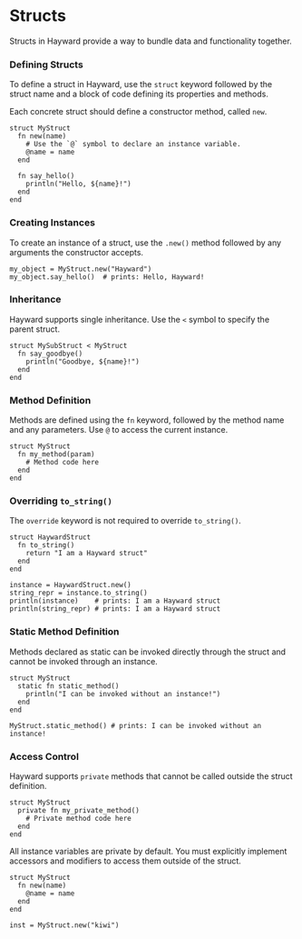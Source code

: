 # Structs

Structs in Hayward provide a way to bundle data and functionality together.

### Defining Structs

To define a struct in Hayward, use the `struct` keyword followed by the struct name and a block of code defining its properties and methods.

Each concrete struct should define a constructor method, called `new`.

```hayward
struct MyStruct
  fn new(name)
    # Use the `@` symbol to declare an instance variable.
    @name = name
  end

  fn say_hello()
    println("Hello, ${name}!")
  end
end
```

### Creating Instances

To create an instance of a struct, use the `.new()` method followed by any arguments the constructor accepts.

```hayward
my_object = MyStruct.new("Hayward")
my_object.say_hello()  # prints: Hello, Hayward!
```

### Inheritance

Hayward supports single inheritance. Use the `<` symbol to specify the parent struct.

```hayward
struct MySubStruct < MyStruct
  fn say_goodbye()
    println("Goodbye, ${name}!")
  end
end
```

### Method Definition

Methods are defined using the `fn` keyword, followed by the method name and any parameters. Use `@` to access the current instance.

```hayward
struct MyStruct
  fn my_method(param)
    # Method code here
  end
end
```

### Overriding `to_string()`

The `override` keyword is not required to override `to_string()`.

```hayward
struct HaywardStruct
  fn to_string()
    return "I am a Hayward struct"
  end
end

instance = HaywardStruct.new()
string_repr = instance.to_string()
println(instance)    # prints: I am a Hayward struct
println(string_repr) # prints: I am a Hayward struct
```

### Static Method Definition

Methods declared as static can be invoked directly through the struct and cannot be invoked through an instance.

```hayward
struct MyStruct
  static fn static_method()
    println("I can be invoked without an instance!")
  end
end

MyStruct.static_method() # prints: I can be invoked without an instance!
```

### Access Control

Hayward supports `private` methods that cannot be called outside the struct definition.

```hayward
struct MyStruct
  private fn my_private_method()
    # Private method code here
  end
end
```

All instance variables are private by default. You must explicitly implement accessors and modifiers to access them outside of the struct.

```hayward
struct MyStruct
  fn new(name)
    @name = name
  end
end

inst = MyStruct.new("kiwi")
```
